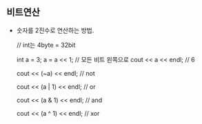 ## 비트연산

-   숫자를 2진수로 연산하는 방법.

    // int는 4byte = 32bit

    int a = 3;
    a = a << 1; // 모든 비트 왼쪽으로
    cout << a << endl; // 6

    cout << (~a) << endl; // not

    cout << (a | 1) << endl; // or

    cout << (a & 1) << endl; // and

    cout << (a ^ 1) << endl; // xor
